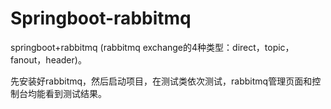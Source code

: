 # Springboot-rabbitmq
springboot+rabbitmq (rabbitmq exchange的4种类型：direct，topic，fanout，header)。

先安装好rabbitmq，然后启动项目，在测试类依次测试，rabbitmq管理页面和控制台均能看到测试结果。
